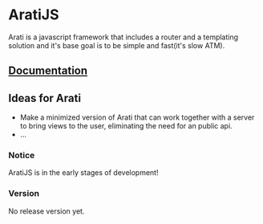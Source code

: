 # AratiJS
Arati is a javascript framework that includes a router and a templating solution and it's base goal is
to be simple and fast(it's slow ATM).

## [Documentation](https://github.com/RegAse/AratiJS/wiki)

## Ideas for Arati
- Make a minimized version of Arati that can work together with a server to bring views to the user, eliminating the need for an public api.
- ...

### Notice 
AratiJS is in the early stages of development!

### Version
No release version yet.